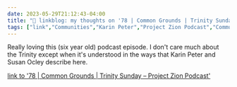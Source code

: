 ---date: 2023-05-29T21:12:43-04:00title: "🔗 linkblog: my thoughts on '78 | Common Grounds | Trinity Sunday – Project Zion Podcast'"tags: ["link","Communities","Karin Peter","Project Zion Podcast","Community of Christ","Susan Oxley"]---Really loving this (six year old) podcast episode. I don't care much about the Trinity except when it's understood in the ways that Karin Peter and Susan Ocley describe here.   [link to '78 | Common Grounds | Trinity Sunday – Project Zion Podcast'](https://www.projectzionpodcast.org/podcast/episode-78-trinity-sunday-common-grounds/)